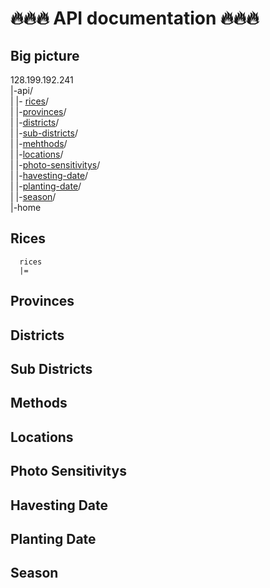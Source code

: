 # :fire::fire::fire: API documentation :fire::fire::fire:

## Big picture

  128.199.192.241 <br>
  |-api/ <br>
  |&nbsp;|- [rices](#rices)/ <br>
  |&nbsp;|-[provinces](#provinces)/ <br>
  |&nbsp;|-[districts](#districts)/ <br>
  |&nbsp;|-[sub-districts](#sub-districts)/ <br>
  |&nbsp;|-[mehthods](#methods)/ <br>
  |&nbsp;|-[locations](locations)/ <br>
  |&nbsp;|-[photo-sensitivitys](#photo-sensitivitys)/ <br>
  |&nbsp;|-[havesting-date](#havesting-date)/ <br>
  |&nbsp;|-[planting-date](#planting-date)/ <br>
  |&nbsp;|-[season](#season)/ <br>
  |-home

## Rices
  ```
    rices
    |=
  ```
## Provinces
## Districts
## Sub Districts
## Methods
## Locations
## Photo Sensitivitys
## Havesting Date
## Planting Date
## Season
